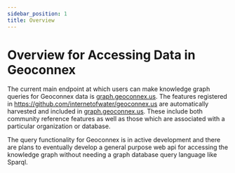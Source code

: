 ```yaml
---
sidebar_position: 1
title: Overview
---
```


# Overview for Accessing Data in Geoconnex

The current main endpoint at which users can make knowledge graph queries for Geoconnex data is [graph.geoconnex.us](https://graph.geoconnex.us/).
The features registered in https://github.com/internetofwater/geoconnex.us are automatically harvested and included in [graph.geoconnex.us](https://graph.geoconnex.us). These include both community reference features as well as those which are associated with a particular organization or database.

The query functionality for Geoconnex is in active development and there are plans to eventually develop a general purpose web api for accessing the knowledge graph without needing a graph database query language like Sparql.
